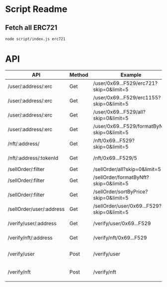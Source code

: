# Script Readme

## Fetch all ERC721

```sh
node script/index.js erc721
```

# API

| API                      | Method | Example                                      | Explain                                                      |
| ------------------------ | ------ | -------------------------------------------- | ------------------------------------------------------------ |
| /user/:address/:erc      | Get    | /user/0x69...F529/erc721?skip=0&limit=5      | Get all erc721 of user                                       |
| /user/:address/:erc      | Get    | /user/0x69...F529/erc1155?skip=0&limit=5     | Get all erc1155 of user                                      |
| /user/:address/:erc      | Get    | /user/0x69...F529/all?skip=0&limit=5         | Get all erc721 and erc1155 of user                           |
| /user/:address/:erc      | Get    | /user/0x69...F529/formatByNft?skip=0&limit=5 | Get all erc721 and erc1155 format by nft                     |
| /nft/:address/           | Get    | /nft/0x69...F529?skip=0&limit=5              | Get all nft with address                                     |
| /nft/:address/:tokenId   | Get    | /nft/0x69...F529/5                           | Get detail nft with address and tokenId                      |
| /sellOrder/:filter       | Get    | /sellOrder/all?skip=0&limit=5                | Get all sellOrder list                                       |
| /sellOrder/:filter       | Get    | /sellOrder/formatByNft?skip=0&limit=5        | Get sellOrder list format by nft                             |
| /sellOrder/:filter       | Get    | /sellOrder/sortByPrice?skip=0&limit=5        | Get sellOrder list sort by price                             |
| /sellOrder/user/:address | Get    | /sellOrder/user/0x69...F529?skip=0&limit=5   | Get sellOrder list of user                                   |
| /verify/user/:address    | Get    | /verify/user/0x69...F529                     | return `{ "isVerify": true }` if user verified               |
| /verify/nft/:address     | Get    | /verify/nft/0x69...F529                      | return `{ "isVerify": true }` if nft verified                |
| /verify/user             | Post   | /verify/user                                 | request body `{ "address": "0x69...F529","isVerify": true }` |
| /verify/nft              | Post   | /verify/nft                                  | request body `{ "address": "0x69...F529","isVerify": true }` |
